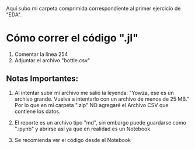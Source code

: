 Aquí subo mi carpeta comprimida correspondiente al primer ejercicio de "EDA".

# Cómo correr el código ".jl"

1. Comentar la línea 254
2. Adjuntar el archivo "bottle.csv"


## Notas Importantes:
1. Al intentar subir mi archivo me salió la leyenda:
"Yowza, ese es un archivo grande. Vuelva a intentarlo con un archivo de menos de 25 MB."<br>
Por lo que en mi carpeta ".zip" NO agregaré el Archivo CSV que contiene los datos.

2. El reporte es un archivo tipo "md", sin embargo puede guardarse como ".ipynb" y abrirse así ya que en realidad es un Notebook.

3. Se recomienda ver el código desde el Notebook

